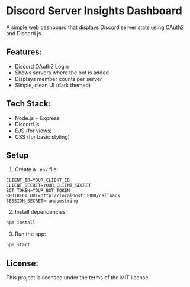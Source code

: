 # Discord Server Insights Dashboard

A simple web dashboard that displays Discord server stats using OAuth2 and Discord.js.

## Features:
- Discord OAuth2 Login
- Shows servers where the bot is added
- Displays member counts per server
- Simple, clean UI (dark themed)

## Tech Stack:
- Node.js + Express
- Discord.js
- EJS (for views)
- CSS (for basic styling)

## Setup

1. Create a `.env` file:
```
CLIENT_ID=YOUR_CLIENT_ID
CLIENT_SECRET=YOUR_CLIENT_SECRET
BOT_TOKEN=YOUR_BOT_TOKEN
REDIRECT_URI=http://localhost:3000/callback
SESSION_SECRET=randomstring
```

2. Install dependencies:
```bash
npm install
```

3. Run the app:
```bash
npm start
```

## License:
This project is licensed under the terms of the MIT license.
